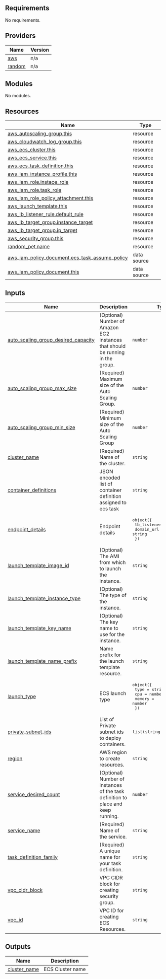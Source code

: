 ## Requirements

No requirements.

## Providers

| Name | Version |
|------|---------|
| <a name="provider_aws"></a> [aws](#provider\_aws) | n/a |
| <a name="provider_random"></a> [random](#provider\_random) | n/a |

## Modules

No modules.

## Resources

| Name | Type |
|------|------|
| [aws_autoscaling_group.this](https://registry.terraform.io/providers/hashicorp/aws/latest/docs/resources/autoscaling_group) | resource |
| [aws_cloudwatch_log_group.this](https://registry.terraform.io/providers/hashicorp/aws/latest/docs/resources/cloudwatch_log_group) | resource |
| [aws_ecs_cluster.this](https://registry.terraform.io/providers/hashicorp/aws/latest/docs/resources/ecs_cluster) | resource |
| [aws_ecs_service.this](https://registry.terraform.io/providers/hashicorp/aws/latest/docs/resources/ecs_service) | resource |
| [aws_ecs_task_definition.this](https://registry.terraform.io/providers/hashicorp/aws/latest/docs/resources/ecs_task_definition) | resource |
| [aws_iam_instance_profile.this](https://registry.terraform.io/providers/hashicorp/aws/latest/docs/resources/iam_instance_profile) | resource |
| [aws_iam_role.instace_role](https://registry.terraform.io/providers/hashicorp/aws/latest/docs/resources/iam_role) | resource |
| [aws_iam_role.task_role](https://registry.terraform.io/providers/hashicorp/aws/latest/docs/resources/iam_role) | resource |
| [aws_iam_role_policy_attachment.this](https://registry.terraform.io/providers/hashicorp/aws/latest/docs/resources/iam_role_policy_attachment) | resource |
| [aws_launch_template.this](https://registry.terraform.io/providers/hashicorp/aws/latest/docs/resources/launch_template) | resource |
| [aws_lb_listener_rule.default_rule](https://registry.terraform.io/providers/hashicorp/aws/latest/docs/resources/lb_listener_rule) | resource |
| [aws_lb_target_group.instance_target](https://registry.terraform.io/providers/hashicorp/aws/latest/docs/resources/lb_target_group) | resource |
| [aws_lb_target_group.ip_target](https://registry.terraform.io/providers/hashicorp/aws/latest/docs/resources/lb_target_group) | resource |
| [aws_security_group.this](https://registry.terraform.io/providers/hashicorp/aws/latest/docs/resources/security_group) | resource |
| [random_pet.name](https://registry.terraform.io/providers/hashicorp/random/latest/docs/resources/pet) | resource |
| [aws_iam_policy_document.ecs_task_assume_policy](https://registry.terraform.io/providers/hashicorp/aws/latest/docs/data-sources/iam_policy_document) | data source |
| [aws_iam_policy_document.this](https://registry.terraform.io/providers/hashicorp/aws/latest/docs/data-sources/iam_policy_document) | data source |

## Inputs

| Name | Description | Type | Default | Required |
|------|-------------|------|---------|:--------:|
| <a name="input_auto_scaling_group_desired_capacity"></a> [auto\_scaling\_group\_desired\_capacity](#input\_auto\_scaling\_group\_desired\_capacity) | (Optional) Number of Amazon EC2 instances that should be running in the group. | `number` | `2` | no |
| <a name="input_auto_scaling_group_max_size"></a> [auto\_scaling\_group\_max\_size](#input\_auto\_scaling\_group\_max\_size) | (Required) Maximum size of the Auto Scaling Group. | `number` | `3` | no |
| <a name="input_auto_scaling_group_min_size"></a> [auto\_scaling\_group\_min\_size](#input\_auto\_scaling\_group\_min\_size) | (Required) Minimum size of the Auto Scaling Group | `number` | `1` | no |
| <a name="input_cluster_name"></a> [cluster\_name](#input\_cluster\_name) | (Required) Name of the cluster. | `string` | n/a | yes |
| <a name="input_container_definitions"></a> [container\_definitions](#input\_container\_definitions) | JSON encoded list of container definition assigned to ecs task | `string` | n/a | yes |
| <a name="input_endpoint_details"></a> [endpoint\_details](#input\_endpoint\_details) | Endpoint details | <pre>object({<br>    lb_listener_arn = string<br>    domain_url      = string<br>  })</pre> | `null` | no |
| <a name="input_launch_template_image_id"></a> [launch\_template\_image\_id](#input\_launch\_template\_image\_id) | (Optional) The AMI from which to launch the instance. | `string` | `"ami-0352888a5fa748216"` | no |
| <a name="input_launch_template_instance_type"></a> [launch\_template\_instance\_type](#input\_launch\_template\_instance\_type) | (Optional) The type of the instance. | `string` | `"t2.micro"` | no |
| <a name="input_launch_template_key_name"></a> [launch\_template\_key\_name](#input\_launch\_template\_key\_name) | (Optional) The key name to use for the instance. | `string` | n/a | yes |
| <a name="input_launch_template_name_prefix"></a> [launch\_template\_name\_prefix](#input\_launch\_template\_name\_prefix) | Name prefix for the launch template resource. | `string` | `"ecs-"` | no |
| <a name="input_launch_type"></a> [launch\_type](#input\_launch\_type) | ECS launch type | <pre>object({<br>    type   = string<br>    cpu    = number<br>    memory = number<br>  })</pre> | <pre>{<br>  "cpu": null,<br>  "memory": null,<br>  "type": "EC2"<br>}</pre> | no |
| <a name="input_private_subnet_ids"></a> [private\_subnet\_ids](#input\_private\_subnet\_ids) | List of Private subnet ids to deploy containers. | `list(string)` | n/a | yes |
| <a name="input_region"></a> [region](#input\_region) | AWS region to create resources. | `string` | `"ap-south-1"` | no |
| <a name="input_service_desired_count"></a> [service\_desired\_count](#input\_service\_desired\_count) | (Optional) Number of instances of the task definition to place and keep running. | `number` | `1` | no |
| <a name="input_service_name"></a> [service\_name](#input\_service\_name) | (Required) Name of the service. | `string` | n/a | yes |
| <a name="input_task_definition_family"></a> [task\_definition\_family](#input\_task\_definition\_family) | (Required) A unique name for your task definition. | `string` | n/a | yes |
| <a name="input_vpc_cidr_block"></a> [vpc\_cidr\_block](#input\_vpc\_cidr\_block) | VPC CIDR block for creating security group. | `string` | n/a | yes |
| <a name="input_vpc_id"></a> [vpc\_id](#input\_vpc\_id) | VPC ID for creating ECS Resources. | `string` | n/a | yes |

## Outputs

| Name | Description |
|------|-------------|
| <a name="output_cluster_name"></a> [cluster\_name](#output\_cluster\_name) | ECS Cluster name |
